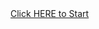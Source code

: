 <!DOCTYPE HTML>
<html lang="en">
  <head>
    <title>start maze</title>
  </head>
  <body>
    <a href="maze/c!n.html">Click HERE to Start</a>
  </body>
</html>
